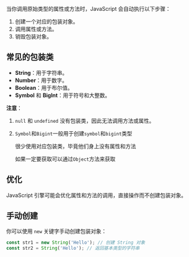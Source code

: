 当你调用原始类型的属性或方法时，JavaScript 会自动执行以下步骤：

1. 创建一个对应的包装对象。
2. 调用属性或方法。
3. 销毁包装对象。



## **常见的包装类**

- **String**：用于字符串。
- **Number**：用于数字。
- **Boolean**：用于布尔值。
- **Symbol** 和 **BigInt**：用于符号和大整数。

**注意**：

1. `null` 和 `undefined` 没有包装类，因此无法调用方法或属性。

2. `Symbol`和`Bigint`一般用于创建`symbol`和`bigint`类型

   很少使用对应包装类，毕竟他们身上没有属性和方法

   如果一定要获取可以通过`Object`方法来获取



## 优化

JavaScript 引擎可能会优化属性和方法的调用，直接操作而不创建包装对象。



## 手动创建

你可以使用 `new` 关键字手动创建包装对象：

```javascript
const str1 = new String('Hello'); // 创建 String 对象
const str2 = String('Hello'); // 返回基本类型的字符串
```

